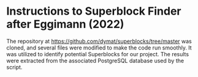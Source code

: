 # Instructions to Superblock Finder after Eggimann (2022)

The repository at https://github.com/dymat/superblocks/tree/master was cloned, and several files were modified to make the code run smoothly. 
It was utilized to identify potential Superblocks for our project. 
The results were extracted from the associated PostgreSQL database used by the script.